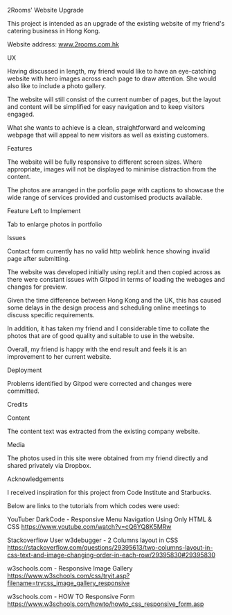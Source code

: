 2Rooms' Website Upgrade

This project is intended as an upgrade of the existing website of my friend's catering business in Hong Kong.

Website address: www.2rooms.com.hk

UX

Having discussed in length, my friend would like to have an eye-catching website with hero images across each page to draw attention. She would also like to include a photo gallery.

The website will still consist of the current number of pages, but the layout and content will be simplified for easy navigation and to keep visitors engaged.

What she wants to achieve is a clean, straightforward and welcoming webpage that will appeal to new visitors as well as existing customers.

Features

The website will be fully responsive to different screen sizes. Where appropriate, images will not be displayed to minimise distraction from the content.

The photos are arranged in the porfolio page with captions to showcase the wide range of services provided and customised products available.

Feature Left to Implement

Tab to enlarge photos in portfolio

Issues

Contact form currently has no valid http weblink hence showing invalid page after submitting.

The website was developed initially using repl.it and then copied across as there were constant issues with Gitpod in terms of loading the webages and changes for preview.

Given the time difference between Hong Kong and the UK, this has caused some delays in the design process and scheduling online meetings to discuss specific requirements.

In addition, it has taken my friend and I considerable time to collate the photos that are of good quality and suitable to use in the website.

Overall, my friend is happy with the end result and feels it is an improvement to her current website.

Deployment

Problems identified by Gitpod were corrected and changes were committed. 

Credits

Content

The content text was extracted from the existing company website.

Media

The photos used in this site were obtained from my friend directly and shared privately via Dropbox.

Acknowledgements

I received inspiration for this project from Code Institute and Starbucks.

Below are links to the tutorials from which codes were used:

YouTuber DarkCode - Responsive Menu Navigation Using Only HTML & CSS
https://www.youtube.com/watch?v=cQ6YQ8K5MRw

Stackoverflow User w3debugger - 2 Columns layout in CSS
https://stackoverflow.com/questions/29395613/two-columns-layout-in-css-text-and-image-changing-order-in-each-row/29395830#29395830

w3schools.com - Responsive Image Gallery
https://www.w3schools.com/css/tryit.asp?filename=trycss_image_gallery_responsive

w3schools.com - HOW TO Responsive Form
https://www.w3schools.com/howto/howto_css_responsive_form.asp
